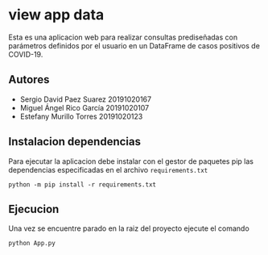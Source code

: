 # view app data

Esta es una aplicacion web para realizar consultas prediseñadas con parámetros definidos por el usuario en un DataFrame de casos positivos de COVID-19.

## Autores

- Sergio David Paez Suarez 20191020167
- Miguel Ángel Rico García 20191020107
- Estefany Murillo Torres 20191020123

## Instalacion dependencias

Para ejecutar la aplicacion debe instalar con el gestor de paquetes pip las dependencias especificadas en el archivo `requirements.txt`

```
python -m pip install -r requirements.txt
```
## Ejecucion 
Una vez se encuentre parado en la raiz del proyecto ejecute el comando 

```
python App.py
```

